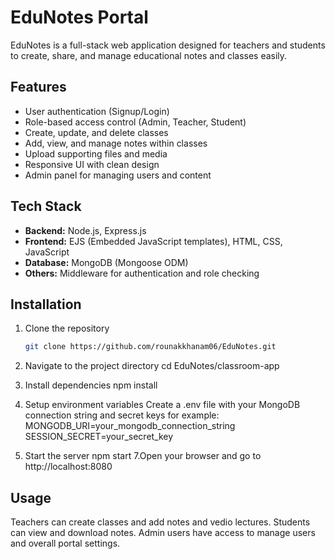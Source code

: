 # EduNotes Portal

EduNotes is a full-stack web application designed for teachers and students to create, share, and manage educational notes and classes easily.

## Features

- User authentication (Signup/Login)
- Role-based access control (Admin, Teacher, Student)
- Create, update, and delete classes
- Add, view, and manage notes within classes
- Upload supporting files and media
- Responsive UI with clean design
- Admin panel for managing users and content

## Tech Stack

- **Backend:** Node.js, Express.js
- **Frontend:** EJS (Embedded JavaScript templates), HTML, CSS, JavaScript
- **Database:** MongoDB (Mongoose ODM)
- **Others:** Middleware for authentication and role checking

## Installation

1. Clone the repository  
   ```bash
   git clone https://github.com/rounakkhanam06/EduNotes.git
2. Navigate to the project directory
cd EduNotes/classroom-app

4. Install dependencies
  npm install

5. Setup environment variables
Create a .env file with your MongoDB connection string and secret keys for example:  MONGODB_URI=your_mongodb_connection_string
SESSION_SECRET=your_secret_key

6. Start the server
  npm start
7.Open your browser and go to
http://localhost:8080

## Usage
Teachers can create classes and add notes and vedio lectures.
Students can view and download notes.
Admin users have access to manage users and overall portal settings.

